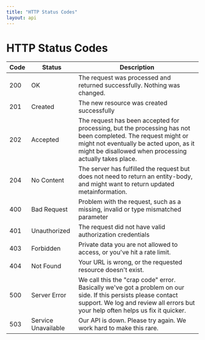 ```yaml
---
title: "HTTP Status Codes"
layout: api
---
```


# HTTP Status Codes

| Code | Status | Description |
| --- | --- | --- |
| 200 | OK | The request was processed and returned successfully. Nothing was changed. |
| 201 | Created | The new resource was created successfully |
| 202 | Accepted | The request has been accepted for processing, but the processing has not been completed. The request might or might not eventually be acted upon, as it might be disallowed when processing actually takes place. |
| 204 | No Content | The server has fulfilled the request but does not need to return an entity-body, and might want to return updated metainformation. |
| 400 | Bad Request | Problem with the request, such as a missing, invalid or type mismatched parameter |
| 401 | Unauthorized | The request did not have valid authorization credentials |
| 403 | Forbidden | Private data you are not allowed to access, or you've hit a rate limit. |
| 404 | Not Found | Your URL is wrong, or the requested resource doesn't exist. |
| 500 | Server Error | We call this the "crap code" error. Basically we've got a problem on our side. If this persists please contact support. We log and review all errors but your help often helps us fix it quicker. |
| 503 | Service Unavailable | Our API is down. Please try again. We work hard to make this rare. |